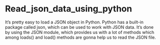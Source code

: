 # Read_json_data_using_python
It’s pretty easy to load a JSON object in Python. Python has a built-in package called json, which can be used to work with JSON data. It’s done by using the JSON module, which provides us with a lot of methods which among loads() and load() methods are gonna help us to read the JSON file.
